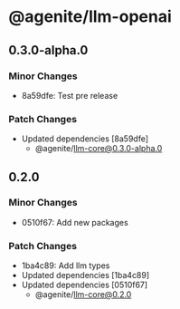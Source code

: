 # @agenite/llm-openai

## 0.3.0-alpha.0

### Minor Changes

- 8a59dfe: Test pre release

### Patch Changes

- Updated dependencies [8a59dfe]
  - @agenite/llm-core@0.3.0-alpha.0

## 0.2.0

### Minor Changes

- 0510f67: Add new packages

### Patch Changes

- 1ba4c89: Add llm types
- Updated dependencies [1ba4c89]
- Updated dependencies [0510f67]
  - @agenite/llm-core@0.2.0
